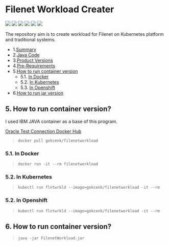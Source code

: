 # Filenet Workload Creater

![](https://img.shields.io/github/stars/gokcenkarasu/FilenetWorkload.svg) 
![](https://img.shields.io/github/forks/gokcenkarasu/FilenetWorkload.svg) 
![](https://img.shields.io/github/tag/gokcenkarasu/FilenetWorkload.svg) 
![](https://img.shields.io/github/release/gokcenkarasu/FilenetWorkload.svg) 
![](https://img.shields.io/github/issues/gokcenkarasu/eFilenetWorkload.svg) 
![](https://img.shields.io/bower/v/FilenetWorkload.svg)

The repository aim is to create workload for Filenet on Kubernetes platform and traditional systems. 

<!-- vscode-markdown-toc -->

* 1.[Summary](#Summary)
* 2.[Java Code](#JavaCode)
* 3.[Product Versions](#ProductVersions)
* 4.[Pre-Requirements](#PreRequirements)
* 5.[How to run container version](#RunContainer)
	* 5.1. [In Docker](#InDocker)
	* 5.2. [In Kubernetes](#InKubernetes)
	* 5.3. [In Openshift](#InOpenshift)
* 6.[How to run jar version](#RunJarVerison)

<!-- vscode-markdown-toc-config numbering=true autoSave=true /vscode-markdown-toc-config -->

<!-- /vscode-markdown-toc -->

##  5. <a name='RunContainer'></a>How to run container version?

I used IBM JAVA container as a base of this program.

[Oracle Test Connection Docker Hub](https://hub.docker.com/repository/docker/gokcenk/filenetworkload)

> `docker pull gokcenk/filenetworkload`

###  5.1. <a name='InDocker'></a>In Docker

>  `docker run -it --rm filenetworkload`

###  5.2. <a name='InKubernetes'></a>In Kubernetes

> `kubectl run flntwrkld --image=gokcenk/filenetworkload -it --rm`    

###  5.2. <a name='InOpenshift'></a>In Openshift

> `kubectl run flntwrkld --image=gokcenk/filenetworkload -it --rm`    

##  6. <a name='RunJarVerison'></a>How to run container version?

 > `java -jar FilenetWorkload.jar`
